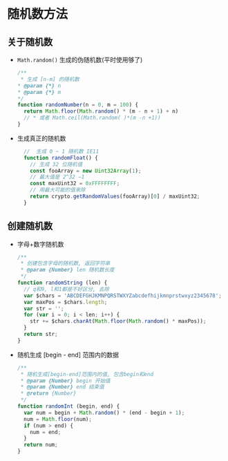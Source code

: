 
# 随机数方法

## 关于随机数
+  `Math.random()` 生成的伪随机数(平时使用够了)
    ```javaScript
    /**
     * 生成 [n-m] 的随机数
    * @param {*} n 
    * @param {*} m 
    */
    function randomNumber(n = 0, m = 100) {
      return Math.floor(Math.random() * (m - n + 1) + n)
      // * 或者 Math.ceil(Math.random( )*(m -n +1))
    }
    ```

+ 生成真正的随机数
  ```javaScript
    //  生成 0 ~ 1 随机数 IE11
    function randomFloat() {
      // 生成 32 位随机值
      const fooArray = new Uint32Array(1);
      // 最大值是 2^32 –1
      const maxUint32 = 0xFFFFFFFF;
      // 用最大可能的值来除
      return crypto.getRandomValues(fooArray)[0] / maxUint32;
    }
  ```

## 创建随机数

+ 字母+数字随机数
  ```javaScript
  /**
   * 创建包含字母的随机数, 返回字符串
   * @param {Number} len 随机数长度
   */
  function randomString (len) {
    // q和9, l和1都是不好区分, 去除
    var $chars = 'ABCDEFGHJKMNPQRSTWXYZabcdefhijkmnprstwxyz2345678';
    var maxPos = $chars.length;
    var str = '';
    for (var i = 0; i < len; i++) {
      str += $chars.charAt(Math.floor(Math.random() * maxPos));
    }
    return str;
  }
  ```

+ 随机生成 [begin - end] 范围内的数据
  ```javaScript
  /**
   * 随机生成[begin-end]范围内的值, 包含begin和end
   * @param {Number} begin 开始值
   * @param {Number} end 结束值
   * @return {Number}
   */
  function randomInt (begin, end) {
    var num = begin + Math.random() * (end - begin + 1);
    num = Math.floor(num);
    if (num > end) {
      num = end;
    }
    return num;
  }
  ``` 